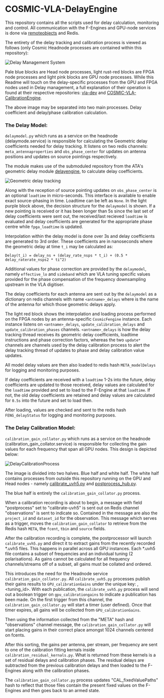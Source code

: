 # COSMIC-VLA-DelayEngine
This repository contains all the scripts used for delay calculation, monitoring and control. All communication with the F-Engines and GPU-node services is done via [remoteobjects](https://github.com/MydonSolutions/remoteobjects-py) and Redis.

The entirety of the delay tracking and calibration process is viewed as follows (only Cosmic Headnode processes are contained within this repository):

![Delay Management System](https://user-images.githubusercontent.com/28049678/224703031-b299c177-adc0-4045-8214-1863d2c255f4.jpg)

Pale blue blocks are Head node processes, light rust-red blocks are FPGA node processes and light pink blocks are GPU node processes. While this Readme will touch on the delay-specific processes from the GPU and FPGA nodes used in Delay management, a full explanation of their operation is found at their respective repositories: [vla-dev](https://github.com/realtimeradio/vla-dev) and [COSMIC-VLA-CalibrationEngine](https://github.com/COSMIC-SETI/COSMIC-VLA-CalibrationEngine).

The above image may be separated into two main processes. Delay coefficient and delay/phase calibration calculation.

### The Delay Model:
`delaymodel.py` which runs as a service on the headnode (delaymode.service) is responsible for calculating the Geometric delay coefficients needed for delay tracking. It listens on two redis channels: `meta_antennaproperties` and `obs_phase_center` for updates on antenna positions and updates on source pointings respectively.

The module makes use of the submoduled repository from the ATA's geometric delay module [delayengine](https://github.com/wfarah/delay_engine), to calculate delay coefficients.

![Geometric delay tracking](https://user-images.githubusercontent.com/28049678/224711832-590c9a4c-c651-4b8f-ab5b-05e72c4eeb2a.jpg)

Along with the reception of source pointing updates on `obs_phase_center` is an optional `loadtime` in micro-seconds. This interface is available to enable exact source-phasing in time. Loadtime can be left as `None`. In the light purple block above, the decision structure for the `delaymodel` is shown. If a new pointing is received or it has been longer than 5s since the last set of delay coefficients were sent out, the received/last recieved `loadtime` is evaluated and delay ceofficients are generated for the appropriate phase centre while `fpga_loadtime` is updated.

Interpolation within the delay model is done over 3s and delay coefficients are generated to 3rd order. These coefficients are in nanoseconds where the geometric delay at time `t_i` may be calculated as:

`Delay(t_i) = delay_ns + (delay_rate_nsps * t_i) + (0.5 * delay_raterate_nsps2 * ti^2)`

Additional values for phase correction are provided by the `delaymodel`, namely `effective_lo` and `sideband` which are VLA tuning specific values provided for the phase compensation of the frequency downsampling upstream in the VLA digitiser.

The delay coefficients for each antenna are sent out by the `delaymodel` as a dictionary on redis channels with name `<antname>_delays` where <antname> is the name of the antenna for which those geometric delays apply.

The light red block shows the interpolation and loading process performed on the FPGA nodes by an antenna-specific `CosmicFengine` instance. Each instance listens on `<antname>_delays`, `update_calibration_delays` and `update_calibration_phases` channels. `<antname>_delays` is how the delay tracking thread receives its geometric delay coefficients, loadtime instructions and phase correction factors, whereas the two `update*` channels are channels used by the delay calibration process to alert the delay tracking thread of updates to phase and delay calibration value updates.

All model delay values are then also loaded to redis hash `META_modelDelays` for logging and monitoring purposes.

If delay coefficients are received with a `loadtime` 1-2s into the future, delay coefficients are updated to those received, delay values are calculated for the `loadtime` provided and set to load to the F-Engine at that `loadtime`. If not, the old delay coefficients are retained and delay values are calculated for `0.5s` into the future and set to load then.


After loading, values are checked and sent to the redis hash `FENG_delayStatus` for logging and monitoring purposes.

### The Delay Calibration Model:
`calibration_gain_collator.py` which runs as a service on the headnode (calibration_gain_collator.service) is responsible for collecting the gain values for each frequency that span all GPU nodes. This design is depicted below:

![DelayCalibrationProcess](https://user-images.githubusercontent.com/28049678/225007506-85b9f608-2d98-4e48-9a1d-6a15422e90f5.jpg)

The image is divided into two halves. Blue half and white half. The white half contains processes from outside this repository running on the GPU and Head nodes - namely [calibrate_uvh5.py](https://github.com/COSMIC-SETI/COSMIC-VLA-CalibrationEngine/blob/main/calibrate_uvh5.py) and [postprocess_hub.py](https://github.com/COSMIC-SETI/COSMIC-VLA-PythonLibs/blob/main/scripts/postprocess_hub.py).

The blue half is entirely the `calibration_gain_collator.py` process.

When a calibration recording is about to begin, a message with field "postprocess" set to "calibrate-uvh5" is sent out on Redis channel "observations" is sent to indicate so. Contained in the message are also the `project_id` and `dataset_id` for the observation. This message which serves as a trigger, moves the `calibration_gain_collator` to retrieve from the Redis hash `META`, the `fcent`, `tbin` and `source` fields. 

After the calibration recording is complete, the postprocessor will launch `calibrate_uvh5.py` and direct it to extract gains from the recently recorded *.uvh5 files. This happens in parallel across all GPU instances. Each *.uvh5 file contains a subset of frequencies and an individual tuning (2 polarisations). As gains cannot be calculated for all frequency channels/streams off of a subset, all gains must be collated and ordered.

This introduces the need for the Headnode service `calibration_gain_collator.py`. All `calibrate_uvh5.py` processes publish their gains results to `GPU_calibrationGains` under the unique key: <startingfrequency>,<tuning_id>. With each publication, the `calibrate_uvh5.py` process will send out a boolean trigger on `gpu_calibrationgains` to indicate a publication has been made. On the first trigger from this channel, the `calibration_gain_collator.py` will start a timer (user defined). Once that timer expires, all gains will be collected from `GPU_calibrationGains`.

Then using the information collected from the "META" hash and "observations" channel message, the `calibration_gain_collator.py` will start placing gains in their correct place amongst 1024 channels centered on fcents.

After this sorting, the gains per antenna, per stream, per frequency are sent to one of the calibration fitting kernals inside `calibration_residual_kernals.py`. What is returned from these kernels is a set of residual delays and calibration phases. The residual delays are subtracted from the previous calibration delays and then loaded to the F-Engines along with the calibration phases. 

The `calibration_gain_collator.py` process updates "CAL_fixedValuePaths" hash to reflect that those files contain the present fixed values on the F-Engines and then goes back to an armed state. 
